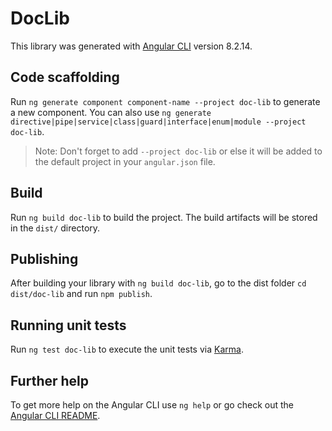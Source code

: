 # DocLib

This library was generated with [Angular CLI](https://github.com/angular/angular-cli) version 8.2.14.

## Code scaffolding

Run `ng generate component component-name --project doc-lib` to generate a new component. You can also use `ng generate directive|pipe|service|class|guard|interface|enum|module --project doc-lib`.

> Note: Don't forget to add `--project doc-lib` or else it will be added to the default project in your `angular.json` file.

## Build

Run `ng build doc-lib` to build the project. The build artifacts will be stored in the `dist/` directory.

## Publishing

After building your library with `ng build doc-lib`, go to the dist folder `cd dist/doc-lib` and run `npm publish`.

## Running unit tests

Run `ng test doc-lib` to execute the unit tests via [Karma](https://karma-runner.github.io).

## Further help

To get more help on the Angular CLI use `ng help` or go check out the [Angular CLI README](https://github.com/angular/angular-cli/blob/master/README.md).

